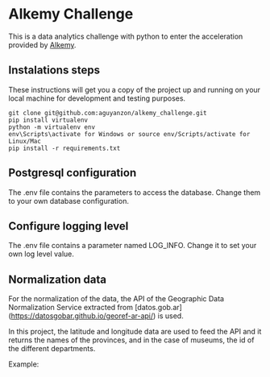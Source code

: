 # Alkemy Challenge 

This is a data analytics challenge with python to enter the acceleration provided by [Alkemy](https://www.alkemy.org/).

## Instalations steps

These instructions will get you a copy of the project up and running on your local machine for development and testing purposes. 

```
git clone git@github.com:aguyanzon/alkemy_challenge.git
pip install virtualenv
python -m virtualenv env
env\Scripts\activate for Windows or source env/Scripts/activate for Linux/Mac
pip install -r requirements.txt

```

## Postgresql configuration

The .env file contains the parameters to access the database. Change them to your own database configuration.

## Configure logging level

The .env file contains a parameter named LOG_INFO. Change it to set your own log level value.

## Normalization data

For the normalization of the data, the API of the Geographic Data Normalization Service extracted from [datos.gob.ar]  (https://datosgobar.github.io/georef-ar-api/) is used.

In this project, the latitude and longitude data are used to feed the API and it returns the names of the provinces, and in the case of museums, the id of the different departments.

Example:

[](img/example.PNG)




